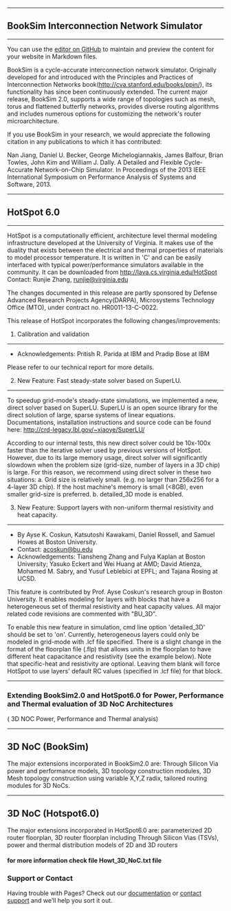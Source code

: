 -----------------------------------------------------------------------------------------------------
## BookSim Interconnection Network Simulator
-----------------------------------------------------------------------------------------------------
You can use the [editor on GitHub](https://github.com/bheemhh1/3D_NoC/edit/master/README.md) to maintain and preview the content for your website in Markdown files.

BookSim is a cycle-accurate interconnection network simulator. Originally developed for and introduced with the Principles and Practices of Interconnection Networks book(http://cva.stanford.edu/books/ppin/), its functionality has since been continuously extended. The current major release, BookSim 2.0, supports a wide range of topologies such as mesh, torus and flattened butterfly networks, provides diverse routing algorithms and includes numerous options for customizing the network's router microarchitecture.

If you use BookSim in your research, we would appreciate the following citation in any publications to which it has contributed:

Nan Jiang, Daniel U. Becker, George Michelogiannakis, James Balfour, Brian Towles, John Kim and William J. Dally. A Detailed and Flexible Cycle-Accurate Network-on-Chip Simulator. In Proceedings of the 2013 IEEE International Symposium on Performance Analysis of Systems and Software, 2013.

-----------------------------------------------------------------------------------------------------
## HotSpot 6.0
-----------------------------------------------------------------------------------------------------
HotSpot is a computationally efficient, architecture level thermal modeling
infrastructure developed at the University of Virginia. It makes use of the
duality that exists between the electrical and thermal properties of materials
to model processor temperature. It is written in 'C' and can be easily
interfaced with typical power/performance simulators available in the
community. It can be downloaded from http://lava.cs.virginia.edu/HotSpot
Contact: Runjie Zhang, runjie@virginia.edu

The changes documented in this release are partly sponsored by 
Defense Advanced Research Projects Agency(DARPA), Microsystems Technology Office (MTO),
under contract no. HR0011-13-C-0022.

This release of HotSpot incorporates the following changes/improvements:


1) Calibration and validation 
-----------------------------------------------------------------------------------------------------
- Acknowledgements: Pritish R. Parida at IBM and Pradip Bose at IBM

Please refer to our technical report for more details.


2) New Feature: Fast steady-state solver based on SuperLU.
-----------------------------------------------------------------------------------------------------
To speedup grid-mode's steady-state simulations, we implemented a new, direct solver based on SuperLU. 
SuperLU is an open source library for the direct solution of large, sparse systems of 
linear equations. Documentations, installation instructions and source code can be found here: 
http://crd-legacy.lbl.gov/~xiaoye/SuperLU/

According to our internal tests, this new direct solver could be 10x-100x faster than 
the iterative solver used by previous versions of HotSpot. However, due to its large memory usage,
direct solver will significantly slowdown when the problem size (grid-size, number of layers in a 
3D chip) is large. For this reason, we recommend using direct solver in these two situations:
a. Grid size is relatively small. (e.g. no larger than 256x256 for a 4-layer 3D chip).
   If the host machine's memory is small (<8GB), even smaller grid-size is preferred.
b. detailed_3D mode is enabled.


3) New Feature: Support layers with non-uniform thermal resistivity and heat capacity.
-----------------------------------------------------------------------------------------------------
- By Ayse K. Coskun, Katsutoshi Kawakami, Daniel Rossell, and Samuel Howes at Boston University.
- Contact: acoskun@bu.edu
- Acknowledgements: Tiansheng Zhang and Fulya Kaplan at Boston University; Yasuko Eckert and Wei Huang at AMD; 
  David Atienza, Mohamed M. Sabry, and Yusuf Leblebici at EPFL; and Tajana Rosing at UCSD.

This feature is contributed by Prof. Ayse Coskun's research group in Boston University.
It enables modeling for layers with blocks that have a heterogeneous set of thermal 
resistivity and heat capacity values. All major related code revisions are commented with "BU_3D".

To enable this new feature in simulation, cmd line option 'detailed_3D' should be set to 'on'.
Currently, heterogeneous layers could only be modeled in grid-mode with .lcf file specified.
There is a slight change in the format of the floorplan file (.flp) that allows units in
the floorplan to have different heat capacitance and resistivity (see the example below). 
Note that specific-heat and resistivity are optional. Leaving them blank will force HotSpot 
to use layers' default RC values (specified in .lcf file) for that block. 


-----------------------------------------------------------------------------------------------------
### Extending BookSim2.0 and HotSpot6.0 for Power,   Performance and Thermal evaluation of 3D NoC Architectures
( 3D NOC Power, Performance and Thermal analysis)

-----------------------------------------------------------------------------------------------------
3D NoC (BookSim) 
-----------------------------------------------------------------------------------------------------
The major extensions incorporated in BookSim2.0 are: Through Silicon Via power and performance models, 
3D topology construction modules, 3D Mesh topology construction using variable X,Y,Z radix, tailored 
routing modules for 3D NoCs. 

-----------------------------------------------------------------------------------------------------
3D NoC (Hotspot6.0)
-----------------------------------------------------------------------------------------------------
The major extensions incorporated in HotSpot6.0 are: parameterized  2D router floorplan, 3D router floorplan including Through Silicon Vias (TSVs), power and thermal distribution models of 2D and 3D routers

#### for more information check file Howt_3D_NoC.txt file 

### Support or Contact

Having trouble with Pages? Check out our [documentation](https://help.github.com/categories/github-pages-basics/) or [contact support](https://github.com/contact) and we’ll help you sort it out.
